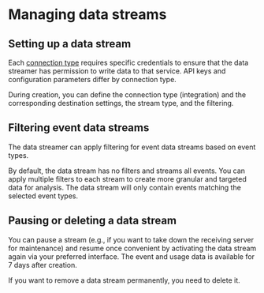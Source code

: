 # Managing data streams

## Setting up a data stream

Each [connection type](connection-types) requires specific credentials to ensure that the data streamer has permission to write data to that service. 
API keys and configuration parameters differ by connection type.

During creation, you can define the connection type (integration) and the corresponding destination settings, the stream type, and the filtering.

## Filtering event data streams

The data streamer can apply filtering for event data streams based on event types. 

By default, the data stream has no filters and streams all events. You can apply multiple filters to each stream to create more granular and targeted data for analysis. 
The data stream will only contain events matching the selected event types.

## Pausing or deleting a data stream

You can pause a stream (e.g., if you want to take down the receiving server for maintenance) and resume once convenient by activating the data stream again via your preferred interface. 
The event and usage data is available for 7 days after creation.

If you want to remove a data stream permanently, you need to delete it.

